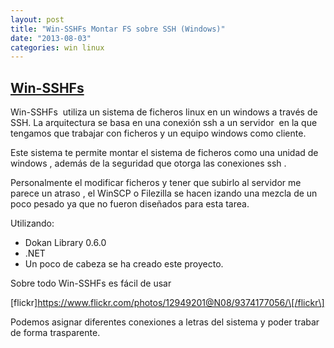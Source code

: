 ```yaml
---
layout: post
title: "Win-SSHFs Montar FS sobre SSH (Windows)"
date: "2013-08-03"
categories: win linux
---
```


## [Win-SSHFs](https://code.google.com/p/win-sshfs/ "win-sshfs")

Win-SSHFs  utiliza un sistema de ficheros linux en un windows a través de SSH. La arquitectura se basa en una conexión ssh a un servidor  en la que tengamos que trabajar con ficheros y un equipo windows como cliente.

Este sistema te permite montar el sistema de ficheros como una unidad de windows , además de la seguridad que otorga las conexiones ssh .

Personalmente el modificar ficheros y tener que subirlo al servidor me parece un atraso , el WinSCP o Filezilla se hacen izando una mezcla de un poco pesado ya que no fueron diseñados para esta tarea.

Utilizando:

- Dokan Library 0.6.0
- .NET
- Un poco de cabeza se ha creado este proyecto.

Sobre todo Win-SSHFs es fácil de usar

\[flickr\]https://www.flickr.com/photos/12949201@N08/9374177056/\[/flickr\]

Podemos asignar diferentes conexiones a letras del sistema y poder trabar de forma trasparente.
